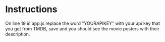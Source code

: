 # Instructions


On line 19 in app.js replace the word "YOURAPIKEY" with your api key that you get from TMDB, save and you should see the movie posters with their description.
